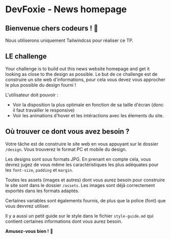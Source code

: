 # DevFoxie - News homepage

## Bienvenue chers codeurs ! 👋

Nous utiliserons uniquement Tailwindcss pour réaliser ce TP.

## LE challenge

Your challenge is to build out this news website homepage and get it looking as close to the design as possible.
Le but de ce challenge est de construire un site web d'informations, pour cela vous devez vous approcher le plus possible du design fourni !


L'utilisateur doit pouvoir : 

- Voir la disposition la plus optimale en fonction de sa taille d'écran (donc il faut travailler le responsive)
- Voir les animations d'hover et les intéractions avec les élements du site.


## Où trouver ce dont vous avez besoin ?

Votre tâche est de construire le site web en vous appuyant sur le dossier `/design`. Vous trouverez le format PC et mobile du design. 

Les designs sont sous formats JPG. En prenant en compte cela, vous devrez jugez de vous même les caractéristiques les plus adéquates pour les `font-size`, `padding` et `margin`. 

Toutes les assets (images et autres) dont vous aurez besoin pour construire le site sont dans le dossier `/assets`. Les images sont déjà correctement exportés dans les formats adaptés.

Certaines variables sont égalements fournis, de plus que la police (font) que vous devvrez utiliser.

Il y a aussi un petit guide sur le style dans le fichier `style-guide.md` qui contient certaines informations dont vous aurez besoin.

**Amusez-vous bien !** 🚀
